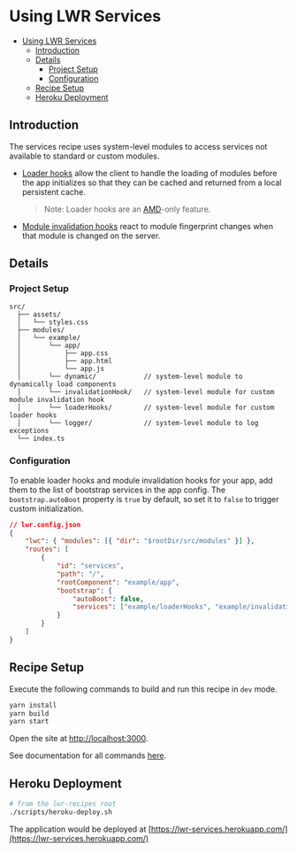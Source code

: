 # Using LWR Services

-   [Using LWR Services](#using-lwr-services)
    -   [Introduction](#introduction)
    -   [Details](#details)
        -   [Project Setup](#project-setup)
        -   [Configuration](#configuration)
    -   [Recipe Setup](#recipe-setup)
    -   [Heroku Deployment](#heroku-deployment)

## Introduction

The services recipe uses system-level modules to access services not available to standard or custom modules.

-   [Loader hooks](./src/modules/example/loaderHooks/loaderHooks.js) allow the client to handle the loading of modules before the app initializes so that they can be cached and returned from a local persistent cache.
    > Note: Loader hooks are an [AMD](https://github.com/amdjs/amdjs-api/wiki/AMD)-only feature.
-   [Module invalidation hooks](./src/modules/example/invalidationHook/invalidationHook.js) react to module fingerprint changes when that module is changed on the server.

## Details

### Project Setup

```text
src/
  ├── assets/
  │   └── styles.css
  ├── modules/
  │   └── example/
  │       └── app/
  │           ├── app.css
  │           ├── app.html
  │           └── app.js
  │       └── dynamic/            // system-level module to dynamically load components
  │       └── invalidationHook/   // system-level module for custom module invalidation hook
  │       └── loaderHooks/        // system-level module for custom loader hooks
  │       └── logger/             // system-level module to log exceptions
  └── index.ts
```

### Configuration

To enable loader hooks and module invalidation hooks for your app, add them to the list of bootstrap services in the app config. The `bootstrap.autoBoot` property is `true` by default, so set it to `false` to trigger custom initialization.

```json
// lwr.config.json
{
    "lwc": { "modules": [{ "dir": "$rootDir/src/modules" }] },
    "routes": [
        {
            "id": "services",
            "path": "/",
            "rootComponent": "example/app",
            "bootstrap": {
                "autoBoot": false,
                "services": ["example/loaderHooks", "example/invalidationHook"]
            }
        }
    ]
}
```

## Recipe Setup

Execute the following commands to build and run this recipe in `dev` mode.

```bash
yarn install
yarn build
yarn start
```

Open the site at [http://localhost:3000](http://localhost:3000).

See documentation for all commands [here](https://github.com/salesforce/lwr-recipes/blob/main/doc/get_started.md).

## Heroku Deployment

```bash
# from the lwr-recipes root
./scripts/heroku-deploy.sh
```

The application would be deployed at [https://lwr-services.herokuapp.com/](https://lwr-services.herokuapp.com/)
